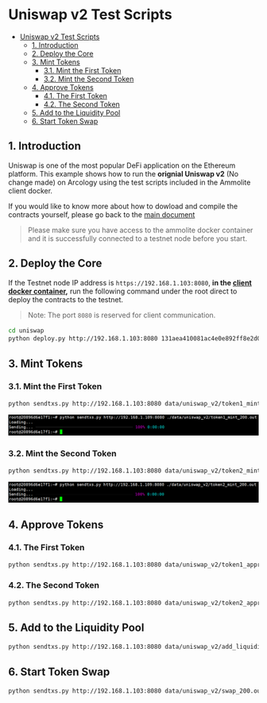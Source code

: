 # Uniswap v2 Test Scripts

- [Uniswap v2 Test Scripts](#uniswap-v2-test-scripts)
  - [1. Introduction](#1-introduction)
  - [2. Deploy the Core](#2-deploy-the-core)
  - [3. Mint Tokens](#3-mint-tokens)
    - [3.1. Mint the First Token](#31-mint-the-first-token)
    - [3.2. Mint the Second Token](#32-mint-the-second-token)
  - [4. Approve Tokens](#4-approve-tokens)
    - [4.1. The First Token](#41-the-first-token)
    - [4.2. The Second Token](#42-the-second-token)
  - [5. Add to the Liquidity Pool](#5-add-to-the-liquidity-pool)
  - [6. Start Token Swap](#6-start-token-swap)

## 1. Introduction

Uniswap is one of the most popular DeFi application on the Ethereum platform. This example shows how to run the **orignial Uniswap v2** (No change made) on Arcology using the test scripts included in the Ammolite client docker.

If you would like to know more about how to dowload and compile the contracts yourself, please go back to the [main document](./README.md)

> Please make sure you have access to the ammolite docker container and it is successfully connected to a testnet node before you start.

## 2. Deploy the Core

If the Testnet node IP address is `https://192.168.1.103:8080`, **in the [client docker container](https://github.com/arcology-network/benchmarking/ammolite-client-docker.md),** run the following command under the root direct to deploy the contracts to the testnet.
> Note: The port `8080` is reserved for client communication.

```sh
cd uniswap
python deploy.py http://192.168.1.103:8080 131aea410081ac4e0e892ff8e2d0a433ec100fcd31bae40bcfe3dae3aceeb4f0
```

## 3. Mint Tokens

### 3.1. Mint the First Token


```sh
python sendtxs.py http://192.168.1.103:8080 data/uniswap_v2/token1_mint_200.out
```

![alt text](./img/uniswap-token1-mint-200.png)

### 3.2. Mint the Second Token

```sh
python sendtxs.py http://192.168.1.103:8080 data/uniswap_v2/token2_mint_200.out
```

![alt text](./img/uniswap-token2-mint-200.png)

## 4. Approve Tokens

### 4.1. The First Token

```sh
python sendtxs.py http://192.168.1.103:8080 data/uniswap_v2/token1_approve_200.out
```

### 4.2. The Second Token

```sh
python sendtxs.py http://192.168.1.103:8080 data/uniswap_v2/token2_approve_200.out
```

## 5. Add to the Liquidity Pool

```sh
python sendtxs.py http://192.168.1.103:8080 data/uniswap_v2/add_liquidity_200.out
```

## 6. Start Token Swap

```sh
python sendtxs.py http://192.168.1.103:8080 data/uniswap_v2/swap_200.out
```

